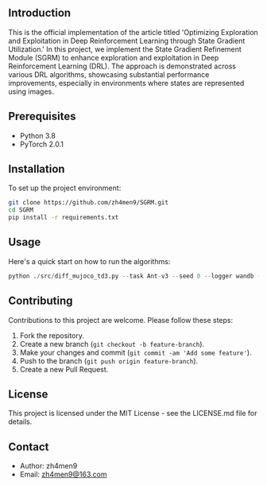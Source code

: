 ## Introduction

This is the official implementation of the article titled 'Optimizing Exploration and Exploitation in Deep Reinforcement Learning through State Gradient Utilization.' In this project, we implement the State Gradient Refinement Module (SGRM) to enhance exploration and exploitation in Deep Reinforcement Learning (DRL). The approach is demonstrated across various DRL algorithms, showcasing substantial performance improvements, especially in environments where states are represented using images.

## Prerequisites

- Python 3.8
- PyTorch 2.0.1

## Installation

To set up the project environment:

```bash
git clone https://github.com/zh4men9/SGRM.git
cd SGRM
pip install -r requirements.txt
```

## Usage

Here's a quick start on how to run the algorithms:

```python
python ./src/diff_mujoco_td3.py --task Ant-v3 --seed 0 --logger wandb --gradient_order 0
```

## Contributing

Contributions to this project are welcome. Please follow these steps:

1. Fork the repository.
2. Create a new branch (`git checkout -b feature-branch`).
3. Make your changes and commit (`git commit -am 'Add some feature'`).
4. Push to the branch (`git push origin feature-branch`).
5. Create a new Pull Request.

## License

This project is licensed under the MIT License - see the LICENSE.md file for details.

## Contact

- Author: zh4men9
- Email: zh4men9@163.com